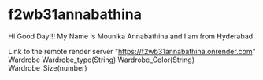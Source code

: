 # f2wb31annabathina
Hi Good Day!!! My Name is Mounika Annabathina and I am from Hyderabad

Link to the remote render server "https://f2wb31annabathina.onrender.com"
Wardrobe
Wardrobe_type(String) Wardrobe_Color(String) Wardrobe_Size(number)
